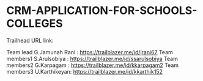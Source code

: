 # CRM-APPLICATION-FOR-SCHOOLS-COLLEGES


Trailhead URL link:

Team lead G.Jamunah Rani   : https://trailblazer.me/id/jrani67
Team members1 S.Arulsobiya : https://trailblazer.me/id/ssarulsobiya
Team members2 G.Karpagam   : https://trailblazer.me/id/kkarpagam2
Team members3 U.Karthikeyan: https://trailblazer.me/id/kkarthik152

